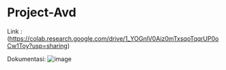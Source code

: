 # Project-Avd

Link : (https://colab.research.google.com/drive/1_YOGnlV0Aiz0mTxsqoTqqrUP0oCw1Toy?usp=sharing)

Dokumentasi:
![image](https://github.com/user-attachments/assets/62b350bc-107c-4bb6-b538-f74ed28f35d8)
